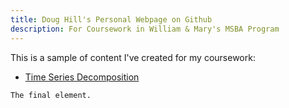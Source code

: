 ```yaml
---
title: Doug Hill's Personal Webpage on Github
description: For Coursework in William & Mary's MSBA Program
---
```


This is a sample of content I've created for my coursework:

- [Time Series Decomposition](/timeseries/index.md)



```
The final element.
```
